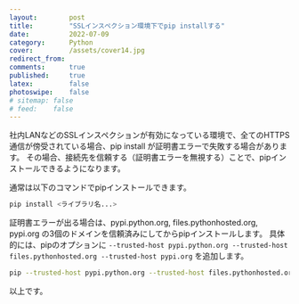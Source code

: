 ```yaml
---
layout:        post
title:         "SSLインスペクション環境下でpip installする"
date:          2022-07-09
category:      Python
cover:         /assets/cover14.jpg
redirect_from:
comments:      true
published:     true
latex:         false
photoswipe:    false
# sitemap: false
# feed:    false
---
```


社内LANなどのSSLインスペクションが有効になっている環境で、全てのHTTPS通信が傍受されている場合、pip install が証明書エラーで失敗する場合があります。
その場合、接続先を信頼する（証明書エラーを無視する）ことで、pipインストールできるようになります。

通常は以下のコマンドでpipインストールできます。

```bash
pip install <ライブラリ名...>
```

証明書エラーが出る場合は、pypi.python.org, files.pythonhosted.org, pypi.org の3個のドメインを信頼済みにしてからpipインストールします。
具体的には、pipのオプションに `--trusted-host pypi.python.org --trusted-host files.pythonhosted.org --trusted-host pypi.org` を追加します。

```bash
pip --trusted-host pypi.python.org --trusted-host files.pythonhosted.org --trusted-host pypi.org install <ライブラリ名...>
```

以上です。
